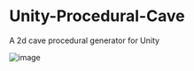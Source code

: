 # Unity-Procedural-Cave
A 2d cave procedural generator for Unity

![image](https://user-images.githubusercontent.com/33642438/226594181-39639fc6-d6e4-4bbd-993c-ac2666581d47.png)
